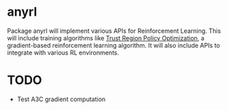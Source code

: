 # anyrl

Package anyrl will implement various APIs for Reinforcement Learning. This will include training algorithms like [Trust Region Policy Optimization](https://arxiv.org/abs/1502.05477), a gradient-based reinforcement learning algorithm. It will also include APIs to integrate with various RL environments.

# TODO

 * Test A3C gradient computation
